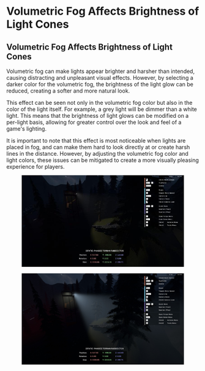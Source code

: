 # Volumetric Fog Affects Brightness of Light Cones

## Volumetric Fog Affects Brightness of Light Cones

Volumetric fog can make lights appear brighter and harsher than intended, causing distracting and unpleasant visual effects. However, by selecting a darker color for the volumetric fog, the brightness of the light glow can be reduced, creating a softer and more natural look.

This effect can be seen not only in the volumetric fog color but also in the color of the light itself. For example, a grey light will be dimmer than a white light. This means that the brightness of light glows can be modified on a per-light basis, allowing for greater control over the look and feel of a game's lighting.

It is important to note that this effect is most noticeable when lights are placed in fog, and can make them hard to look directly at or create harsh lines in the distance. However, by adjusting the volumetric fog color and light colors, these issues can be mitigated to create a more visually pleasing experience for players.

<figure><img src="../../../.gitbook/assets/volumetric-fog-light-cones-1.jpg" alt=""><figcaption></figcaption></figure>

<figure><img src="../../../.gitbook/assets/volumetric-fog-light-cones-2.jpg" alt=""><figcaption></figcaption></figure>
